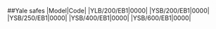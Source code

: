 ##Yale safes
|Model|Code|
|YLB/200/EB1|0000|
|YSB/200/EB1|0000|
|YSB/250/EB1|0000|
|YSB/400/EB1|0000|
|YSB/600/EB1|0000|